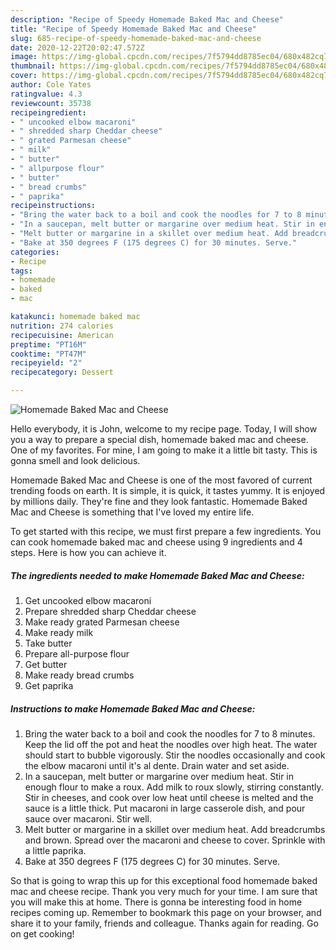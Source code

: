 ```yaml
---
description: "Recipe of Speedy Homemade Baked Mac and Cheese"
title: "Recipe of Speedy Homemade Baked Mac and Cheese"
slug: 685-recipe-of-speedy-homemade-baked-mac-and-cheese
date: 2020-12-22T20:02:47.572Z
image: https://img-global.cpcdn.com/recipes/7f5794dd8785ec04/680x482cq70/homemade-baked-mac-and-cheese-recipe-main-photo.jpg
thumbnail: https://img-global.cpcdn.com/recipes/7f5794dd8785ec04/680x482cq70/homemade-baked-mac-and-cheese-recipe-main-photo.jpg
cover: https://img-global.cpcdn.com/recipes/7f5794dd8785ec04/680x482cq70/homemade-baked-mac-and-cheese-recipe-main-photo.jpg
author: Cole Yates
ratingvalue: 4.3
reviewcount: 35738
recipeingredient:
- " uncooked elbow macaroni"
- " shredded sharp Cheddar cheese"
- " grated Parmesan cheese"
- " milk"
- " butter"
- " allpurpose flour"
- " butter"
- " bread crumbs"
- " paprika"
recipeinstructions:
- "Bring the water back to a boil and cook the noodles for 7 to 8 minutes. Keep the lid off the pot and heat the noodles over high heat. The water should start to bubble vigorously. Stir the noodles occasionally and cook the elbow macaroni until it&#39;s al dente. Drain water and set aside."
- "In a saucepan, melt butter or margarine over medium heat. Stir in enough flour to make a roux. Add milk to roux slowly, stirring constantly. Stir in cheeses, and cook over low heat until cheese is melted and the sauce is a little thick. Put macaroni in large casserole dish, and pour sauce over macaroni. Stir well."
- "Melt butter or margarine in a skillet over medium heat. Add breadcrumbs and brown. Spread over the macaroni and cheese to cover. Sprinkle with a little paprika."
- "Bake at 350 degrees F (175 degrees C) for 30 minutes. Serve."
categories:
- Recipe
tags:
- homemade
- baked
- mac

katakunci: homemade baked mac 
nutrition: 274 calories
recipecuisine: American
preptime: "PT16M"
cooktime: "PT47M"
recipeyield: "2"
recipecategory: Dessert

---
```



![Homemade Baked Mac and Cheese](https://img-global.cpcdn.com/recipes/7f5794dd8785ec04/680x482cq70/homemade-baked-mac-and-cheese-recipe-main-photo.jpg)

Hello everybody, it is John, welcome to my recipe page. Today, I will show you a way to prepare a special dish, homemade baked mac and cheese. One of my favorites. For mine, I am going to make it a little bit tasty. This is gonna smell and look delicious.



Homemade Baked Mac and Cheese is one of the most favored of current trending foods on earth. It is simple, it is quick, it tastes yummy. It is enjoyed by millions daily. They're fine and they look fantastic. Homemade Baked Mac and Cheese is something that I've loved my entire life.


To get started with this recipe, we must first prepare a few ingredients. You can cook homemade baked mac and cheese using 9 ingredients and 4 steps. Here is how you can achieve it.

<!--inarticleads1-->

##### The ingredients needed to make Homemade Baked Mac and Cheese:

1. Get  uncooked elbow macaroni
1. Prepare  shredded sharp Cheddar cheese
1. Make ready  grated Parmesan cheese
1. Make ready  milk
1. Take  butter
1. Prepare  all-purpose flour
1. Get  butter
1. Make ready  bread crumbs
1. Get  paprika




<!--inarticleads2-->

##### Instructions to make Homemade Baked Mac and Cheese:

1. Bring the water back to a boil and cook the noodles for 7 to 8 minutes. Keep the lid off the pot and heat the noodles over high heat. The water should start to bubble vigorously. Stir the noodles occasionally and cook the elbow macaroni until it&#39;s al dente. Drain water and set aside.
1. In a saucepan, melt butter or margarine over medium heat. Stir in enough flour to make a roux. Add milk to roux slowly, stirring constantly. Stir in cheeses, and cook over low heat until cheese is melted and the sauce is a little thick. Put macaroni in large casserole dish, and pour sauce over macaroni. Stir well.
1. Melt butter or margarine in a skillet over medium heat. Add breadcrumbs and brown. Spread over the macaroni and cheese to cover. Sprinkle with a little paprika.
1. Bake at 350 degrees F (175 degrees C) for 30 minutes. Serve.




So that is going to wrap this up for this exceptional food homemade baked mac and cheese recipe. Thank you very much for your time. I am sure that you will make this at home. There is gonna be interesting food in home recipes coming up. Remember to bookmark this page on your browser, and share it to your family, friends and colleague. Thanks again for reading. Go on get cooking!
